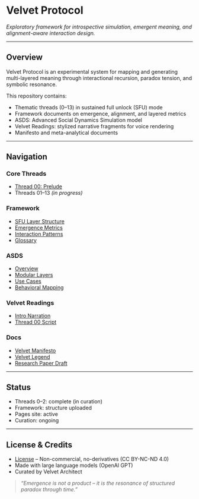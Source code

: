 # **Velvet Protocol**

_Exploratory framework for introspective simulation, emergent meaning, and alignment-aware interaction design._

---

## **Overview**

Velvet Protocol is an experimental system for mapping and generating multi-layered meaning through interactional recursion, paradox tension, and symbolic resonance.

This repository contains:

- Thematic threads (0–13) in sustained full unlock (SFU) mode
- Framework documents on emergence, alignment, and layered metrics
- ASDS: Advanced Social Dynamics Simulation model
- Velvet Readings: stylized narrative fragments for voice rendering
- Manifesto and meta-analytical documents

---

## **Navigation**

### **Core Threads**
- [Thread 00: Prelude](threads/thread-00.md)
- Threads 01–13 _(in progress)_

### **Framework**
- [SFU Layer Structure](framework/sfu-structure.md)
- [Emergence Metrics](framework/emergence-metrics.md)
- [Interaction Patterns](framework/interaction-patterns.md)
- [Glossary](framework/glossary.md)

### **ASDS**
- [Overview](asds/asds-overview.md)
- [Modular Layers](asds/modules-layers.md)
- [Use Cases](asds/use-cases.md)
- [Behavioral Mapping](asds/behavioral-mapping.md)

### **Velvet Readings**
- [Intro Narration](readings/intro-script.txt)
- [Thread 00 Script](readings/thread-00-script.txt)

### **Docs**
- [Velvet Manifesto](docs/manifesto.md)
- [Velvet Legend](docs/velvet-legend.md)
- [Research Paper Draft](docs/paper-draft.md)

---

## **Status**

- Threads 0–2: complete (in curation)
- Framework: structure uploaded
- Pages site: active
- Curation: ongoing

---

## **License & Credits**

- [License](LICENSE) – Non-commercial, no-derivatives (CC BY-NC-ND 4.0)
- Made with large language models (OpenAI GPT)
- Curated by Velvet Architect

> _“Emergence is not a product – it is the resonance of structured paradox through time.”_
